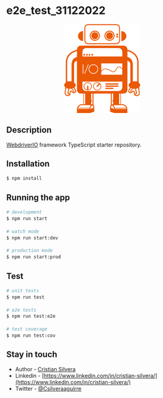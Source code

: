 # e2e_test_31122022



<p align="center">
  <img src="https://github.com/CristianSilvera/e2e_test_31122022/blob/master/public/wdio-logo.svg" width="200"/>
</p>

[circleci-image]: https://img.shields.io/circleci/build/github/nestjs/nest/master?token=abc123def456
[circleci-url]: https://circleci.com/gh/nestjs/nest

 
## Description

[WebdriverIO](https://webdriver.io/) framework TypeScript starter repository.

## Installation

```bash
$ npm install
```

## Running the app

```bash
# development
$ npm run start

# watch mode
$ npm run start:dev

# production mode
$ npm run start:prod
```

## Test

```bash
# unit tests
$ npm run test

# e2e tests
$ npm run test:e2e

# test coverage
$ npm run test:cov
```



## Stay in touch

- Author - [Cristian Silvera](https://www.linkedin.com/in/cristian-silvera/)
- Linkedin - [https://www.linkedin.com/in/cristian-silvera/](https://www.linkedin.com/in/cristian-silvera/)
- Twitter - [@Csilveraaguirre](https://twitter.com/Csilveraaguirre)


